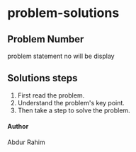 # problem-solutions
## Problem Number 
  problem statement no will be display
## Solutions steps 
  1. First read the problem.
  2. Understand the problem's key point.
  3. Then take a step to solve the problem.

#### Author
  Abdur Rahim
